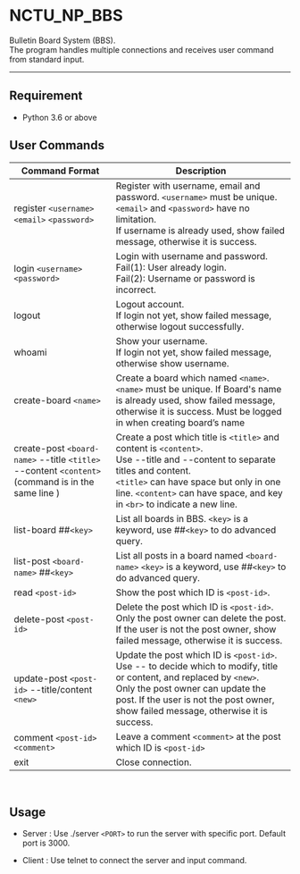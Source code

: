 # NCTU_NP_BBS
Bulletin Board System (BBS).
<br>
The program handles multiple connections and receives user command from standard input.

---

## Requirement
- Python 3.6 or above

## User Commands
| Command Format | Description|
| ------------- | -------------|
| register `<username>` `<email>` `<password>` | Register with username, email and password. `<username>` must be unique. `<email>` and `<password>` have no limitation.<br>If username is already used, show failed message, otherwise it is success. |
| login `<username>` `<password>` | Login with username and password.<br>Fail(1): User already login.<br>Fail(2): Username or password is incorrect. |
| logout | Logout account.<br>If login not yet, show failed message, otherwise logout successfully. |
| whoami | Show your username.<br>If login not yet, show failed message, otherwise show username. |
| create-board `<name>` | Create a board which named `<name>`.<br>`<name>` must be unique. If Board's name is already used, show failed message, otherwise it is success. Must be logged in when creating board’s name |
| create-post `<board-name>` --title `<title>` --content `<content>` <br>(command is in the same line ) | Create a post which title is `<title>` and content is `<content>`.<br>Use --title and --content to separate titles and content.<br>`<title>` can have space but only in one line. `<content>` can have space, and key in `<br>` to indicate a new line. |
| list-board ##`<key>` | List all boards in BBS. `<key>` is a keyword, use ##`<key>` to do advanced query. |
| list-post `<board-name>` ##`<key>` | List all posts in a board named `<board-name>` `<key>` is a keyword, use ##`<key>` to do advanced query. |
| read `<post-id>` | Show the post which ID is `<post-id>`. |
| delete-post `<post-id>` | Delete the post which ID is `<post-id>`.<br>Only the post owner can delete the post.<br>If the user is not the post owner, show failed message, otherwise it is success. |
| update-post `<post-id>` --title/content `<new>` | Update the post which ID is `<post-id>`.<Br>Use -- to decide which to modify, title or content, and replaced by `<new>`.<br>Only the post owner can update the post. If the user is not the post owner, show failed message, otherwise it is success. |
| comment `<post-id> <comment>` | Leave a comment `<comment>` at the post which ID is `<post-id>` |
| exit | Close connection. |

<br>

## Usage
- Server : Use ./server `<PORT>` to run the server with specific port. Default port is 3000.

- Client : Use telnet to connect the server and input command.


